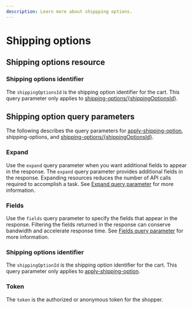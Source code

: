 ```yaml
---
description: Learn more about shippping options.
---
```


# Shipping options

## Shipping options resource

### Shipping options identifier

The `shippingOptionsId` is the shipping option identifier for the cart. This query parameter only applies to [shipping-options/{shippingOptionsId}](https://www.digitalriver.com/docs/commerce-shopper-api/#tag/Shipping-Options/paths/\~1v1\~1shoppers\~1me\~1carts\~1active\~1shipping-options\~1%7BshippingOptionsId%7D/get).

## Shipping option query parameters

The following describes the query parameters for [apply-shipping-option](https://www.digitalriver.com/docs/commerce-shopper-api/#tag/Apply-Shipping-Option), shipping-options, and [shipping-options/{shippingOptionsId}](https://www.digitalriver.com/docs/commerce-shopper-api/#tag/Shipping-Options/paths/\~1v1\~1shoppers\~1me\~1carts\~1active\~1shipping-options\~1%7BshippingOptionsId%7D/get).

### Expand

Use the `expand` query parameter when you want additional fields to appear in the response. The `expand` query parameter provides additional fields in the response. Expanding resources reduces the number of API calls required to accomplish a task. See [Expand query parameter](../../common-shoppers-and-admin-apis-reference/fields-and-expand-query-parameters.md#expand-query-parameter) for more information.

### Fields

Use the `fields` query parameter to specify the fields that appear in the response. Filtering the fields returned in the response can conserve bandwidth and accelerate response time. See [Fields query parameter](../../common-shoppers-and-admin-apis-reference/fields-and-expand-query-parameters.md#fields-query-parameter) for more information.

### Shipping options identifier

The `shippingOptionId` is the shipping option identifier for the cart. This query parameter only applies to [apply-shipping-option](https://www.digitalriver.com/docs/commerce-shopper-api/#tag/Apply-Shipping-Option).

### Token

The `token` is the authorized or anonymous token for the shopper.
